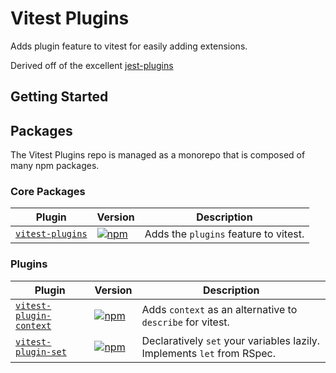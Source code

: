 # Vitest Plugins

Adds plugin feature to vitest for easily adding extensions.

Derived off of the excellent [jest-plugins](https://github.com/negativetwelve/jest-plugins)

## Getting Started

## Packages

The Vitest Plugins repo is managed as a monorepo that is composed of many npm packages.

### Core Packages

| Plugin                                       | Version                                                                | Description                           |
|----------------------------------------------|------------------------------------------------------------------------|---------------------------------------|
| [`vitest-plugins`](/packages/vitest-plugins) | [![npm](https://img.shields.io/npm/v/vitest-plugins.svg)][npm-plugins] | Adds the `plugins` feature to vitest. |

[npm-plugins]: https://www.npmjs.com/package/vitest-plugins

### Plugins

| Plugin                                                     | Version                                                                       | Description                                                             |
|------------------------------------------------------------|-------------------------------------------------------------------------------|-------------------------------------------------------------------------|
| [`vitest-plugin-context`](/packages/vitest-plugin-context) | [![npm](https://img.shields.io/npm/v/vitest-plugin-context.svg)][npm-context] | Adds `context` as an alternative to `describe` for vitest.              |
| [`vitest-plugin-set`](/packages/vitest-plugin-set)         | [![npm](https://img.shields.io/npm/v/vitest-plugin-set.svg)][npm-set]         | Declaratively `set` your variables lazily. Implements `let` from RSpec. |

[npm-context]: https://www.npmjs.com/package/vitest-plugin-context
[npm-set]: https://www.npmjs.com/package/vitest-plugin-set
